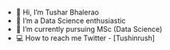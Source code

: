 - 👋 Hi, I’m Tushar Bhalerao
- 👀 I’m a Data Science enthusiastic
- 🌱 I’m currently pursuing MSc (Data Science)
- 💻 How to reach me Twitter - [Tushinrush]
